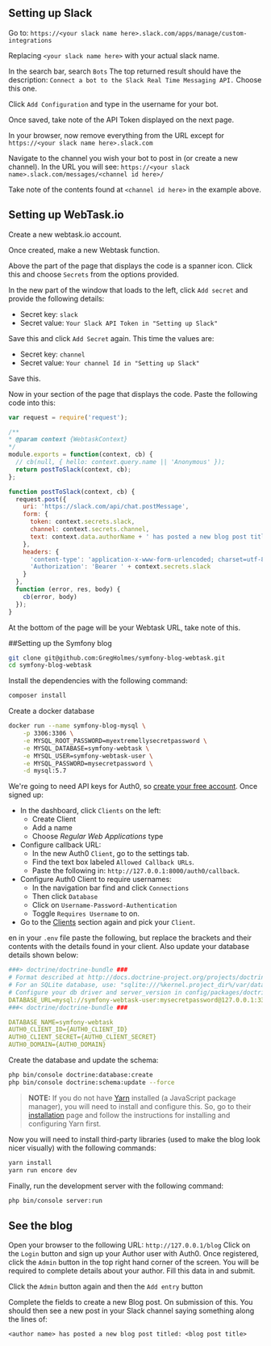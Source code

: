 ## Setting up Slack

Go to: `https://<your slack name here>.slack.com/apps/manage/custom-integrations`

Replacing `<your slack name here>` with your actual slack name.

In the search bar, search `Bots` The top returned result should have the description: `Connect a bot to the Slack Real Time Messaging API.` Choose this one.

Click `Add Configuration` and type in the username for your bot.

Once saved, take note of the API Token displayed on the next page.

In your browser, now remove everything from the URL except for `https://<your slack name here>.slack.com`

Navigate to the channel you wish your bot to post in (or create a new channel). In the URL you will see: `https://<your slack name>.slack.com/messages/<channel id here>/`

Take note of the contents found at `<channel id here>` in the example above.

## Setting up WebTask.io

Create a new webtask.io account.

Once created, make a new Webtask function.

Above the part of the page that displays the code is a spanner icon. Click this and choose `Secrets` from the options provided.

In the new part of the window that loads to the left, click `Add secret` and provide the following details:

* Secret key: `slack`
* Secret value: `Your Slack API Token in "Setting up Slack"`

Save this and click `Add Secret` again. This time the values are:

* Secret key: `channel`
* Secret value: `Your channel Id in "Setting up Slack"`

Save this.

Now in your section of the page that displays the code. Paste the following code into this:

```js
var request = require('request');

/**
* @param context {WebtaskContext}
*/
module.exports = function(context, cb) {
  // cb(null, { hello: context.query.name || 'Anonymous' });
  return postToSlack(context, cb);
};

function postToSlack(context, cb) {
  request.post({
    uri: 'https://slack.com/api/chat.postMessage',
    form: {
      token: context.secrets.slack,
      channel: context.secrets.channel,
      text: context.data.authorName + ' has posted a new blog post titled: ' + context.data.blogTitle,
    },
    headers: {
      'content-type': 'application-x-www-form-urlencoded; charset=utf-8',
      'Authorization': 'Bearer ' + context.secrets.slack
    }
  },
  function (error, res, body) {
    cb(error, body)
  });
}
```

At the bottom of the page will be your Webtask URL, take note of this.

##Setting up the Symfony blog

```bash
git clone git@github.com:GregHolmes/symfony-blog-webtask.git
cd symfony-blog-webtask
```

Install the dependencies with the following command:

```bash
composer install
```

Create a docker database

```bash
docker run --name symfony-blog-mysql \
    -p 3306:3306 \
    -e MYSQL_ROOT_PASSWORD=myextremellysecretpassword \
    -e MYSQL_DATABASE=symfony-webtask \
    -e MYSQL_USER=symfony-webtask-user \
    -e MYSQL_PASSWORD=mysecretpassword \
    -d mysql:5.7
```

We're going to need API keys for Auth0, so <a href="https://auth0.com/signup" data-amp-replace="CLIENT_ID" data-amp-addparams="anonId=CLIENT_ID(cid-scope-cookie-fallback-name)">create your free account</a>. Once signed up:

- In the dashboard, click `Clients` on the left:
  * Create Client
  * Add a name
  * Choose _Regular Web Applications_ type
- Configure callback URL:
  * In the new Auth0 `Client`, go to the settings tab.
  * Find the text box labeled `Allowed Callback URLs`.
  * Paste the following in: `http://127.0.0.1:8000/auth0/callback`.
- Configure Auth0 Client to require usernames:
  * In the navigation bar find and click `Connections`
  * Then click `Database`
  * Click on `Username-Password-Authentication`
  * Toggle `Requires Username` to on.
- Go to the [Clients](https://manage.auth0.com/#/clients) section again and pick your `Client`.

en in your `.env` file paste the following, but replace the brackets and their contents with the details found in your client. Also update your database details shown below:

```yml
###> doctrine/doctrine-bundle ###
# Format described at http://docs.doctrine-project.org/projects/doctrine-dbal/en/latest/reference/configuration.html#connecting-using-a-url
# For an SQLite database, use: "sqlite:///%kernel.project_dir%/var/data.db"
# Configure your db driver and server_version in config/packages/doctrine.yaml
DATABASE_URL=mysql://symfony-webtask-user:mysecretpassword@127.0.0.1:3306/symfony-webtask
###< doctrine/doctrine-bundle ###

DATABASE_NAME=symfony-webtask
AUTH0_CLIENT_ID={AUTH0_CLIENT_ID}
AUTH0_CLIENT_SECRET={AUTH0_CLIENT_SECRET}
AUTH0_DOMAIN={AUTH0_DOMAIN}
```

Create the database and update the schema:

```bash
php bin/console doctrine:database:create
php bin/console doctrine:schema:update --force
```

> __NOTE:__ If you do not have [Yarn](https://yarnpkg.com) installed (a JavaScript package manager), you will need to install and configure this. So, go to their [installation](https://yarnpkg.com/lang/en/docs/install/) page and follow the instructions for installing and configuring Yarn first.

Now you will need to install third-party libraries (used to make the blog look nicer visually) with the following commands:

```bash
yarn install
yarn run encore dev
```

Finally, run the development server with the following command:

```bash
php bin/console server:run
```

## See the blog

Open your browser to the following URL: `http://127.0.0.1/blog`
Click on the `Login` button and sign up your Author user with Auth0.
Once registered, click the `Admin` button in the top right hand corner of the screen.
You will be required to complete details about your author. Fill this data in and submit.

Click the `Admin` button again and then the `Add entry` button

Complete the fields to create a new Blog post. On submission of this. You should then see a new post in your Slack channel saying something along the lines of:

`<author name> has posted a new blog post titled: <blog post title>`

